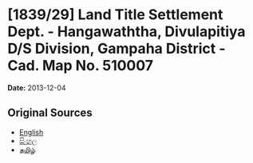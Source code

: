 # [1839/29] Land Title Settlement Dept. - Hangawaththa, Divulapitiya D/S Division, Gampaha District - Cad. Map No. 510007

**Date:** 2013-12-04

## Original Sources

- [English](https://documents.gov.lk/view/extra-gazettes/2013/12/1839-29_E.pdf)
- [සිංහල](https://documents.gov.lk/view/extra-gazettes/2013/12/1839-29_S.pdf)
- [தமிழ்](https://documents.gov.lk/view/extra-gazettes/2013/12/1839-29_T.pdf)
